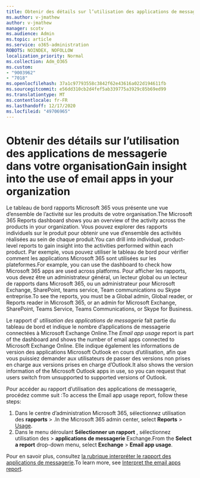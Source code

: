 ```yaml
---
title: Obtenir des détails sur l’utilisation des applications de messagerie dans votre organisation
ms.author: v-jmathew
author: v-jmathew
manager: scotv
ms.audience: Admin
ms.topic: article
ms.service: o365-administration
ROBOTS: NOINDEX, NOFOLLOW
localization_priority: Normal
ms.collection: Adm_O365
ms.custom:
- "9003962"
- "7018"
ms.openlocfilehash: 37a1c97793558c3842f62e43616a022d194611fb
ms.sourcegitcommit: e56dd310cb2d4fef5ab339775a3929c85b69ed99
ms.translationtype: MT
ms.contentlocale: fr-FR
ms.lasthandoff: 12/17/2020
ms.locfileid: "49706965"
---
```

# <a name="gain-insight-into-the-use-of-email-apps-in-your-organization"></a><span data-ttu-id="47f1a-102">Obtenir des détails sur l’utilisation des applications de messagerie dans votre organisation</span><span class="sxs-lookup"><span data-stu-id="47f1a-102">Gain insight into the use of email apps in your organization</span></span>

<span data-ttu-id="47f1a-103">Le tableau de bord rapports Microsoft 365 vous présente une vue d’ensemble de l’activité sur les produits de votre organisation.</span><span class="sxs-lookup"><span data-stu-id="47f1a-103">The Microsoft 365 Reports dashboard shows you an overview of the activity across the products in your organization.</span></span> <span data-ttu-id="47f1a-104">Vous pouvez explorer des rapports individuels sur le produit pour obtenir une vue d’ensemble des activités réalisées au sein de chaque produit.</span><span class="sxs-lookup"><span data-stu-id="47f1a-104">You can drill into individual, product-level reports to gain insight into the activities performed within each product.</span></span> <span data-ttu-id="47f1a-105">Par exemple, vous pouvez utiliser le tableau de bord pour vérifier comment les applications Microsoft 365 sont utilisées sur les plateformes.</span><span class="sxs-lookup"><span data-stu-id="47f1a-105">For example, you can use the dashboard to check how Microsoft 365 apps are used across platforms.</span></span> <span data-ttu-id="47f1a-106">Pour afficher les rapports, vous devez être un administrateur général, un lecteur global ou un lecteur de rapports dans Microsoft 365, ou un administrateur pour Microsoft Exchange, SharePoint, teams service, Team communications ou Skype entreprise.</span><span class="sxs-lookup"><span data-stu-id="47f1a-106">To see the reports, you must be a Global admin, Global reader, or Reports reader in Microsoft 365, or an admin for Microsoft Exchange, SharePoint, Teams Service, Teams Communications, or Skype for Business.</span></span>

<span data-ttu-id="47f1a-107">Le rapport d' *utilisation des applications de messagerie* fait partie du tableau de bord et indique le nombre d’applications de messagerie connectées à Microsoft Exchange Online.</span><span class="sxs-lookup"><span data-stu-id="47f1a-107">The *Email app usage* report is part of the dashboard and shows the number of email apps connected to Microsoft Exchange Online.</span></span> <span data-ttu-id="47f1a-108">Elle indique également les informations de version des applications Microsoft Outlook en cours d’utilisation, afin que vous puissiez demander aux utilisateurs de passer des versions non prises en charge aux versions prises en charge d’Outlook.</span><span class="sxs-lookup"><span data-stu-id="47f1a-108">It also shows the version information of the Microsoft Outlook apps in use, so you can request that users switch from unsupported to supported versions of Outlook.</span></span>

<span data-ttu-id="47f1a-109">Pour accéder au rapport d’utilisation des applications de messagerie, procédez comme suit :</span><span class="sxs-lookup"><span data-stu-id="47f1a-109">To access the Email app usage report, follow these steps:</span></span>

1. <span data-ttu-id="47f1a-110">Dans le centre d’administration Microsoft 365, sélectionnez utilisation des **rapports**  >  [](https://go.microsoft.com/fwlink/?linkid=2140342).</span><span class="sxs-lookup"><span data-stu-id="47f1a-110">In the Microsoft 365 admin center, select **Reports** > [Usage](https://go.microsoft.com/fwlink/?linkid=2140342).</span></span>
2. <span data-ttu-id="47f1a-111">Dans le menu déroulant **Sélectionner un rapport** , sélectionnez utilisation des  >  **applications de messagerie** Exchange.</span><span class="sxs-lookup"><span data-stu-id="47f1a-111">From the **Select a report** drop-down menu, select **Exchange** > **Email app usage**.</span></span>

<span data-ttu-id="47f1a-112">Pour en savoir plus, consultez [la rubrique interpréter le rapport des applications de messagerie](https://go.microsoft.com/fwlink/?linkid=2140508).</span><span class="sxs-lookup"><span data-stu-id="47f1a-112">To learn more, see [Interpret the email apps report](https://go.microsoft.com/fwlink/?linkid=2140508).</span></span>
